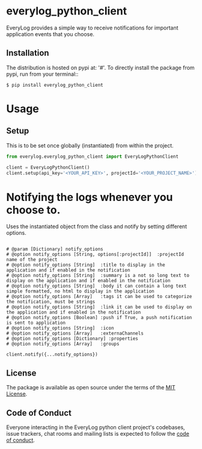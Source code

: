 # everylog_python_client

EveryLog provides a simple way to receive notifications for important application events that you choose.

## Installation

The distribution is hosted on pypi at: '#'. To directly install the package from pypi, run from your terminal::

    $ pip install everylog_python_client

# Usage

## Setup

This is to be set once globally (instantiated) from within the project.

```py
from everylog.everylog_python_client import EveryLogPythonClient

client = EveryLogPythonClient()
client.setup(api_key='<YOUR_API_KEY>', projectId='<YOUR_PROJECT_NAME>')

```

# Notifying the logs whenever you choose to.

Uses the instantiated object from the class and notify by setting different options.

```

# @param [Dictionary] notify_options
# @option notify_options [String, options[:projectId]]  :projectId name of the project
# @option notify_options [String]  :title to display in the application and if enabled in the notification
# @option notify_options [String]  :summary is a not so long text to display on the application and if enabled in the notification
# @option notify_options [String]  :body it can contain a long text simple formatted, no html to display in the application
# @option notify_options [Array]   :tags it can be used to categorize the notification, must be strings
# @option notify_options [String]  :link it can be used to display on the application and if enabled in the notification
# @option notify_options [Boolean] :push if True, a push notification is sent to application
# @option notify_options [String]  :icon
# @option notify_options [Array]   :externaChannels
# @option notify_options [Dictionary] :properties
# @option notify_options [Array]   :groups

client.notify({...notify_options})

```

## License

The package is available as open source under the terms of the [MIT License](https://opensource.org/licenses/MIT).

## Code of Conduct

Everyone interacting in the EveryLog python client project's codebases, issue trackers, chat rooms and mailing lists is expected to follow the [code of conduct](https://github.com/everylogsaas/everylog_python_client/blob/master/CODE_OF_CONDUCT.md).
